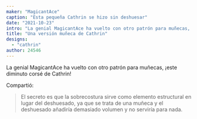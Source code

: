 ```yaml
---
maker: "MagicantAce"
caption: "Esta pequeña Cathrin se hizo sin deshuesar"
date: "2021-10-23"
intro: "La genial MagicantAce ha vuelto con otro patrón para muñecas, ¡este diminuto corsé de Cathrin!"
title: "Una versión muñeca de Cathrin"
designs:
  - "cathrin"
author: 24546
---
```


La genial MagicantAce ha vuelto con otro patrón para muñecas, ¡este diminuto corsé de Cathrin!

Compartió:

> El secreto es que la sobrecostura sirve como elemento estructural en lugar del deshuesado, ya que se trata de una muñeca y el deshuesado añadiría demasiado volumen y no serviría para nada.
